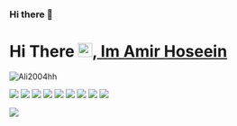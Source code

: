 ### Hi there 👋

<!--
**Amir-Hossin-pr/Amir-Hossin-pr** is a ✨ _special_ ✨ repository because its `README.md` (this file) appears on your GitHub profile.

Here are some ideas to get you started:

- 🔭 I’m currently working on ...
- 🌱 I’m currently learning ...
- 👯 I’m looking to collaborate on ...
- 🤔 I’m looking for help with ...
- 💬 Ask me about ...
- 📫 How to reach me: ...
- 😄 Pronouns: ...
- ⚡ Fun fact: ...
-->

# Hi There <img src="https://media.giphy.com/media/hvRJCLFzcasrR4ia7z/giphy.gif" width="25px">,<a href="https://github.com/Amir-Hossin-pr"> Im Amir Hoseein</a>



<a href="https://t.me/amirhosseinbaderan">
  <img align="left" alt="Ali2004hh" src="https://img.shields.io/badge/telegram-informational?style=flat&logo=telegram&logoColor=white&color=informational" />
</a>
<br>

![](https://img.shields.io/badge/_Lang-_Csharp-blue?style=plastic&logo=C%20Sharp)
![](https://img.shields.io/badge/_Lang-_Fsharp-blue?style=plastic&logo=F%20Sharp)
![](https://img.shields.io/badge/Lang-Cpp-yellowgreen)
![](https://img.shields.io/badge/Lang-Js-green)
![](https://img.shields.io/badge/Lang-Ts-yellowgreen)
![](https://img.shields.io/badge/_DB-_Sql%20Server-blue?style=plastic&logo=Microsoft%20sql%20server)
![](https://img.shields.io/badge/DB-PgSql-green)
![](https://img.shields.io/badge/DB-MongoDb-green)
![](https://img.shields.io/badge/DB-SqLite-green)

<img src="https://github-readme-stats.vercel.app/api?username=Amir-Hossin-pr&show_icons=true&bg_color=20,e96443,904e95&title_color=fff&text_color=fff&count_private=true">
